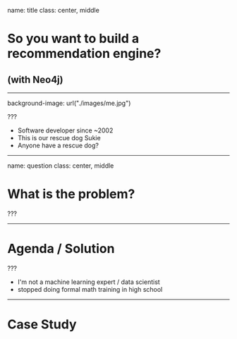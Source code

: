 name: title
class: center, middle

# So you want to build a recommendation engine?
## (with Neo4j)

---

background-image: url("./images/me.jpg")

???

- Software developer since ~2002
- This is our rescue dog Sukie
- Anyone have a rescue dog?

---
name: question
class: center, middle

# What is the problem?

???


---

# Agenda / Solution

???

- I'm not a machine learning expert / data scientist
- stopped doing formal math training in high school

---

# Case Study



